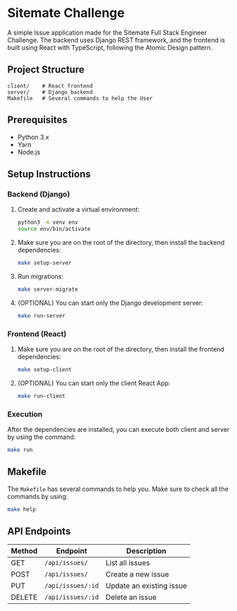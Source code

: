 # Sitemate Challenge

A simple Issue application made for the Sitemate Full Stack Engineer Challenge. The backend uses Django REST framework, and the frontend is built using React with TypeScript, following the Atomic Design pattern.

## Project Structure

```
client/    # React frontend
server/    # Django backend
Makefile   # Several commands to help the User
```

## Prerequisites

- Python 3.x
- Yarn
- Node.js

## Setup Instructions

### Backend (Django)

1. Create and activate a virtual environment:
   ```bash
   python3 -m venv env
   source env/bin/activate
   ```

2. Make sure you are on the root of the directory, then install the backend dependencies:
   ```bash
   make setup-server
   ```

3. Run migrations:
   ```bash
   make server-migrate
   ```

4. (OPTIONAL) You can start only the Django development server:
   ```bash
   make run-server
   ```

### Frontend (React)

1. Make sure you are on the root of the directory, then install the frontend dependencies:
   ```bash
   make setup-client
   ```

2. (OPTIONAL) You can start only the client React App:
   ```bash
   make run-client
   ```

### Execution

After the dependencies are installed, you can execute both client and server by using the command:

```bash
make run
```

## Makefile

The `Makefile` has several commands to help you. Make sure to check all the commands by using:

```bash
make help
```

## API Endpoints

| Method | Endpoint         | Description               |
|--------|------------------|---------------------------|
| GET    | `/api/issues/`    | List all issues           |
| POST   | `/api/issues/`    | Create a new issue        |
| PUT    | `/api/issues/:id` | Update an existing issue  |
| DELETE | `/api/issues/:id` | Delete an issue           |